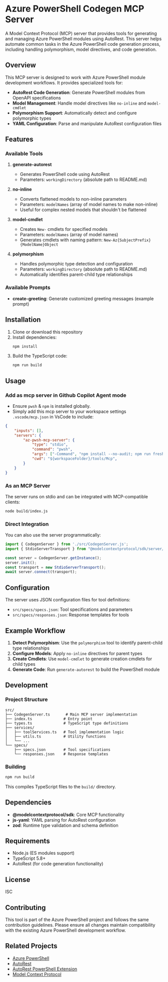 # Azure PowerShell Codegen MCP Server

A Model Context Protocol (MCP) server that provides tools for generating and managing Azure PowerShell modules using AutoRest. This server helps automate common tasks in the Azure PowerShell code generation process, including handling polymorphism, model directives, and code generation.

## Overview

This MCP server is designed to work with Azure PowerShell module development workflows. It provides specialized tools for:

- **AutoRest Code Generation**: Generate PowerShell modules from OpenAPI specifications
- **Model Management**: Handle model directives like `no-inline` and `model-cmdlet`
- **Polymorphism Support**: Automatically detect and configure polymorphic types
- **YAML Configuration**: Parse and manipulate AutoRest configuration files

## Features

### Available Tools

1. **generate-autorest**
   - Generates PowerShell code using AutoRest
   - Parameters: `workingDirectory` (absolute path to README.md)

2. **no-inline**
   - Converts flattened models to non-inline parameters
   - Parameters: `modelNames` (array of model names to make non-inline)
   - Useful for complex nested models that shouldn't be flattened

3. **model-cmdlet**
   - Creates `New-` cmdlets for specified models
   - Parameters: `modelNames` (array of model names)
   - Generates cmdlets with naming pattern: `New-Az{SubjectPrefix}{ModelName}Object`

4. **polymorphism**
   - Handles polymorphic type detection and configuration
   - Parameters: `workingDirectory` (absolute path to README.md)
   - Automatically identifies parent-child type relationships

### Available Prompts

- **create-greeting**: Generate customized greeting messages (example prompt)

## Installation

1. Clone or download this repository
2. Install dependencies:
   ```bash
   npm install
   ```
3. Build the TypeScript code:
   ```bash
   npm run build
   ```

## Usage

### Add as mcp server in Github Copilot Agent mode

- Ensure `pwsh` & `npm` is installed globally.
- Simply add this mcp server to your workspace settings `.vscode/mcp.json` in VsCode to include:

```json
{
    "inputs": [],
    "servers": {
        "az-pwsh-mcp-server": {
            "type": "stdio",
            "command": "pwsh",
            "args": ["-Command", "npm install --no-audit; npm run fresh"],
            "cwd": "${workspaceFolder}/tools/Mcp",
        }
    }
}
```

### As an MCP Server

The server runs on stdio and can be integrated with MCP-compatible clients:

```bash
node build/index.js
```

### Direct Integration

You can also use the server programmatically:

```typescript
import { CodegenServer } from './src/CodegenServer.js';
import { StdioServerTransport } from "@modelcontextprotocol/sdk/server/stdio.js";

const server = CodegenServer.getInstance();
server.init();
const transport = new StdioServerTransport();
await server.connect(transport);
```

## Configuration

The server uses JSON configuration files for tool definitions:

- `src/specs/specs.json`: Tool specifications and parameters
- `src/specs/responses.json`: Response templates for tools

## Example Workflow

1. **Detect Polymorphism**: Use the `polymorphism` tool to identify parent-child type relationships
2. **Configure Models**: Apply `no-inline` directives for parent types
3. **Create Cmdlets**: Use `model-cmdlet` to generate creation cmdlets for child types
4. **Generate Code**: Run `generate-autorest` to build the PowerShell module

## Development

### Project Structure

```
src/
├── CodegenServer.ts       # Main MCP server implementation
├── index.ts              # Entry point
├── types.ts              # TypeScript type definitions
├── services/
│   ├── toolServices.ts   # Tool implementation logic
│   ├── utils.ts          # Utility functions
│   └── ...
└── specs/
    ├── specs.json        # Tool specifications
    └── responses.json    # Response templates
```

### Building

```bash
npm run build
```

This compiles TypeScript files to the `build/` directory.

## Dependencies

- **@modelcontextprotocol/sdk**: Core MCP functionality
- **js-yaml**: YAML parsing for AutoRest configuration
- **zod**: Runtime type validation and schema definition

## Requirements

- Node.js (ES modules support)
- TypeScript 5.8+
- AutoRest (for code generation functionality)

## License

ISC

## Contributing

This tool is part of the Azure PowerShell project and follows the same contribution guidelines. Please ensure all changes maintain compatibility with the existing Azure PowerShell development workflow.

## Related Projects

- [Azure PowerShell](https://github.com/Azure/azure-powershell)
- [AutoRest](https://github.com/Azure/autorest)
- [AutoRest PowerShell Extension](https://github.com/Azure/autorest.powershell)
- [Model Context Protocol](https://modelcontextprotocol.io)
